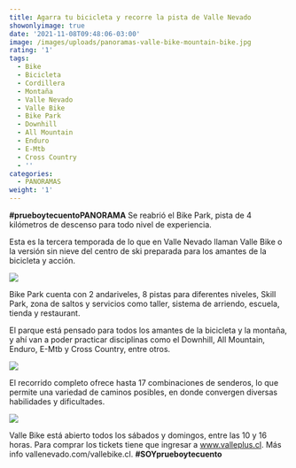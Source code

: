 ```yaml
---
title: Agarra tu bicicleta y recorre la pista de Valle Nevado
showonlyimage: true
date: '2021-11-08T09:48:06-03:00'
image: /images/uploads/panoramas-valle-bike-mountain-bike.jpg
rating: '1'
tags:
  - Bike
  - Bicicleta
  - Cordillera
  - Montaña
  - Valle Nevado
  - Valle Bike
  - Bike Park
  - Downhill
  - All Mountain
  - Enduro
  - E-Mtb
  - Cross Country
  - ''
categories:
  - PANORAMAS
weight: '1'
---
```

**\#prueboytecuentoPANORAMA** Se reabrió el Bike Park, pista de 4 kilómetros de descenso para todo nivel de experiencia. 

<!--more-->

Esta es la tercera temporada de lo que en Valle Nevado llaman Valle Bike o la versión sin nieve del centro de ski preparada para los amantes de la bicicleta y acción.



![](/images/uploads/panoramas-valle-bike-mountain-bike.jpg)

Bike Park cuenta con 2 andariveles, 8 pistas para diferentes niveles, Skill Park, zona de saltos y servicios como taller, sistema de arriendo, escuela, tienda y restaurant. 



El parque está pensado para todos los amantes de la bicicleta y la montaña, y ahí van a poder practicar disciplinas como el Downhill, All Mountain, Enduro, E-Mtb y Cross Country, entre otros. 

![](/images/uploads/panoramas-valle-bike-nin-o.jpg)



El recorrido completo ofrece hasta 17 combinaciones de senderos, lo que permite una variedad de caminos posibles, en donde convergen diversas habilidades y dificultades.



![](/images/uploads/panoramas-valle-bike.jpg)

Valle Bike está abierto todos los sábados y domingos, entre las 10 y 16 horas. Para comprar los tickets tiene que ingresar a www.valleplus.cl. Más info vallenevado.com/vallebike.cl. **\#SOYprueboytecuento**
